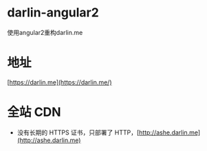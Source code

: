 # darlin-angular2
使用angular2重构darlin.me

# 地址
  [https://darlin.me](https://darlin.me/)

# 全站 CDN

* 没有长期的 HTTPS 证书，只部署了 HTTP，[http://ashe.darlin.me](http://ashe.darlin.me)
